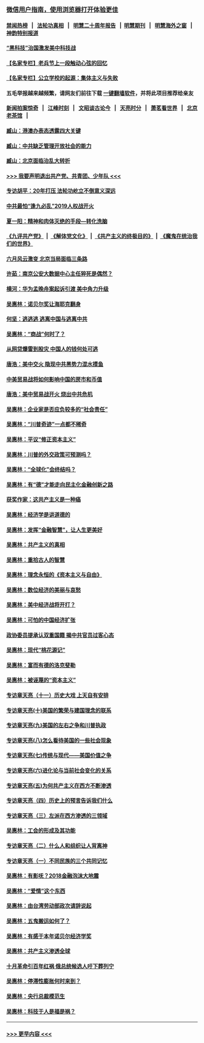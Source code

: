 ### [微信用户指南，使用浏览器打开体验更佳](https://github.com/gfw-breaker/banned-news1/blob/master/indexes/wechat-guide.md?t=0)
#### [禁闻热榜](热点新闻.md?t=0)  &nbsp;&nbsp;|&nbsp;&nbsp; [法轮功真相](https://github.com/gfw-breaker/truth/blob/master/README.md?t=0) &nbsp;&nbsp;|&nbsp;&nbsp; [明慧二十周年报告](https://github.com/gfw-breaker/mh-reports/blob/master/README.md?t=0) &nbsp;&nbsp;|&nbsp;&nbsp;[明慧期刊](https://github.com/gfw-breaker/mh-qikan) &nbsp;&nbsp;|&nbsp;&nbsp; [明慧海外之窗](https://github.com/gfw-breaker/mh-news/blob/master/README.md?t=0) &nbsp;&nbsp;|&nbsp;&nbsp; [神韵特别报道](https://github.com/gfw-breaker/mh-news/blob/master/shenyun.md?t=0)
#### [“黑科技”治国激发美中科技战](../pages/nsc423/n11638056.md?t=02042222) 
#### [【名家专栏】老兵节上一段触动心弦的回忆](../pages/nsc423/n11646016.md?t=02042222) 
#### [【名家专栏】公立学校的起源：集体主义与失败](../pages/nsc423/n11601833.md?t=02042222) 
#### 五毛举报越来越频繁，请网友们前往下载 [一键翻墙软件](https://github.com/gfw-breaker/ssr-accounts)，并将此项目推荐给亲友
#### [新闻拍案惊奇](https://github.com/gfw-breaker/banned-news1/blob/master/pages/link4.md) &nbsp;&nbsp;|&nbsp;&nbsp; [江峰时刻](https://github.com/gfw-breaker/banned-news1/blob/master/pages/link4.md) &nbsp;&nbsp;|&nbsp;&nbsp; [文昭谈古论今](https://github.com/gfw-breaker/banned-news1/blob/master/pages/link4.md) &nbsp;&nbsp;|&nbsp;&nbsp; [天亮时分](https://github.com/gfw-breaker/banned-news1/blob/master/pages/link4.md) &nbsp;&nbsp;|&nbsp;&nbsp; [萧茗看世界](https://github.com/gfw-breaker/banned-news1/blob/master/pages/link4.md) &nbsp;&nbsp;|&nbsp;&nbsp; [北京老茶馆](https://github.com/gfw-breaker/banned-news1/blob/master/pages/link4.md) &nbsp;&nbsp;|&nbsp;&nbsp; 
#### [臧山：港澳办表态透露四大关键](../pages/nsc423/n11421628.md?t=02042222) 
#### [臧山：中共缺乏管理开放社会的能力](../pages/nsc423/n11407457.md?t=02042222) 
#### [臧山：北京面临治乱大转折](../pages/nsc423/n11406895.md?t=02042222) 
#### [>>> 我要声明退出共产党、共青团、少年队 <<<](https://github.com/begood0513/goodnews/blob/master/quit/letter.md) 
#### [专访胡平：20年打压 法轮功屹立不倒意义深远](../pages/nsc423/n11398800.md?t=02042222) 
#### [中共最怕“逢九必乱”2019人权战开火](../pages/nsc423/n11385248.md?t=02042222) 
#### [夏一阳：精神和肉体灭绝的手段—转化洗脑](../pages/nsc423/n11368250.md?t=02042222) 
#### [《九评共产党》](https://github.com/begood0513/9ping.md/blob/master/README.md) &nbsp;|&nbsp; [《解体党文化》](../../../../jtdwh.md/blob/master/README.md)  &nbsp;|&nbsp; [《共产主义的终极目的》](../../../../gczydzjmd.md/blob/master/README.md) &nbsp;|&nbsp; [《魔鬼在统治我们的世界》](../../../../mgztzwmdsj.md/blob/master/README.md) 
#### [六月风云激变 北京当局面临三条路](../pages/nsc423/n11313668.md?t=02042222) 
#### [许茹：南京公安大数据中心主任猝死是偶然？](../pages/nsc423/n11064744.md?t=02042222) 
#### [横河：华为孟晚舟案起诉引渡 美中角力升级](../pages/nsc423/n11027230.md?t=02042222) 
#### [吴惠林：诺贝尔奖让海耶克翻身](../pages/nsc423/n10890049.md?t=02042222) 
#### [何坚：逃逃逃 逃离中国与逃离中共](../pages/nsc423/n10592891.md?t=02042222) 
#### [吴惠林：“商战”何时了？](../pages/nsc423/n10573558.md?t=02042222) 
#### [从网贷爆雷到股灾 中国人的钱何处可逃](../pages/nsc423/n10572800.md?t=02042222) 
#### [唐浩：美中交火 隐现中共黑势力混水摸鱼](../pages/nsc423/n10544040.md?t=02042222) 
#### [中美贸易战将如何影响中国的房市和币值](../pages/nsc423/n10543697.md?t=02042222) 
#### [唐浩：美中贸易战开火 烧出中共危机](../pages/nsc423/n10540126.md?t=02042222) 
#### [吴惠林：企业家是否应负较多的“社会责任”](../pages/nsc423/n10535022.md?t=02042222) 
#### [吴惠林：“川普奇迹”一点都不稀奇](../pages/nsc423/n10512808.md?t=02042222) 
#### [吴惠林：平议“修正资本主义”](../pages/nsc423/n10495724.md?t=02042222) 
#### [吴惠林：川普的外交政策可预测吗？](../pages/nsc423/n10462387.md?t=02042222) 
#### [吴惠林：“全球化”会终结吗？](../pages/nsc423/n10452838.md?t=02042222) 
#### [吴惠林：有“德”才能走向民主化金融创新之路](../pages/nsc423/n10432292.md?t=02042222) 
#### [获奖作家：这共产主义是一种癌](../pages/nsc423/n10431541.md?t=02042222) 
#### [吴惠林：经济学是讲道德的](../pages/nsc423/n10398014.md?t=02042222) 
#### [吴惠林：发挥“金融智慧”，让人生更美好](../pages/nsc423/n10375019.md?t=02042222) 
#### [吴惠林：共产主义的真相](../pages/nsc423/n10351394.md?t=02042222) 
#### [吴惠林：重拾古人的智慧](../pages/nsc423/n10337691.md?t=02042222) 
#### [吴惠林：理念永恒的《资本主义与自由》](../pages/nsc423/n10316274.md?t=02042222) 
#### [吴惠林：数位经济的美丽与哀愁](../pages/nsc423/n10292946.md?t=02042222) 
#### [吴惠林：美中经济战将开打？](../pages/nsc423/n10258825.md?t=02042222) 
#### [吴惠林：可怕的中国经济扩张](../pages/nsc423/n10219147.md?t=02042222) 
#### [政协委员提承认双重国籍 揭中共官员过客心态](../pages/nsc423/n10208809.md?t=02042222) 
#### [吴惠林：现代“桃花源记”](../pages/nsc423/n10185234.md?t=02042222) 
#### [吴惠林：富而有德的洛克斐勒](../pages/nsc423/n10142264.md?t=02042222) 
#### [吴惠林：被诬蔑的“资本主义”](../pages/nsc423/n10124816.md?t=02042222) 
#### [专访章天亮（十一）历史大戏 上天自有安排](../pages/nsc423/n10094905.md?t=02042222) 
#### [专访章天亮(十)美国的繁荣与建国理念的联系](../pages/nsc423/n10094899.md?t=02042222) 
#### [专访章天亮(九)美国的左右之争和川普执政](../pages/nsc423/n10094889.md?t=02042222) 
#### [专访章天亮(八)怎么看待美国的一些社会现象](../pages/nsc423/n10094857.md?t=02042222) 
#### [专访章天亮(七)传统与现代——美国价值之争](../pages/nsc423/n10093140.md?t=02042222) 
#### [专访章天亮(六)进化论与当前社会变化的关系](../pages/nsc423/n10092036.md?t=02042222) 
#### [专访章天亮(五)为何共产主义在西方不断渗透](../pages/nsc423/n10083620.md?t=02042222) 
#### [专访章天亮（四）历史上的预言告诉我们什么](../pages/nsc423/n10083606.md?t=02042222) 
#### [专访章天亮（三）左派在西方渗透的三领域](../pages/nsc423/n10081115.md?t=02042222) 
#### [吴惠林：工会的形成及其功能](../pages/nsc423/n10080633.md?t=02042222) 
#### [专访章天亮（二）什么人和组织让人背离神](../pages/nsc423/n10076637.md?t=02042222) 
#### [专访章天亮（一）不同民族的三个共同记忆](../pages/nsc423/n10074188.md?t=02042222) 
#### [吴惠林：有影呒？2018金融泡沫大地震](../pages/nsc423/n10040534.md?t=02042222) 
#### [吴惠林：“爱情”这个东西](../pages/nsc423/n10019423.md?t=02042222) 
#### [吴惠林：由台湾劳动部政次请辞说起](../pages/nsc423/n9979679.md?t=02042222) 
#### [吴惠林：五鬼搬运如何了？](../pages/nsc423/n9925338.md?t=02042222) 
#### [吴惠林：有感于本年诺贝尔经济学奖](../pages/nsc423/n9871883.md?t=02042222) 
#### [吴惠林：共产主义渗透全球](../pages/nsc423/n9812748.md?t=02042222) 
#### [十月革命引百年红祸 俄总统候选人吁下葬列宁](../pages/nsc423/n9810182.md?t=02042222) 
#### [吴惠林：停滞性膨胀何时来到？](../pages/nsc423/n9764136.md?t=02042222) 
#### [吴惠林：央行总裁模范生](../pages/nsc423/n9728134.md?t=02042222) 
#### [吴惠林：科技于人是福是祸？](../pages/nsc423/n9672982.md?t=02042222) 

----
#### [ >>> 更早内容 <<< ](../indexes/nsc423-earlier.md)
